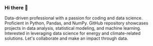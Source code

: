 ### Hi there 👋

Data-driven professional with a passion for coding and data science. Proficient in Python, Pandas, and NumPy. GitHub repository showcases projects in data analysis, statistical modeling, and machine learning. Interested in leveraging data science for energy and climate-related solutions. Let's collaborate and make an impact through data.
